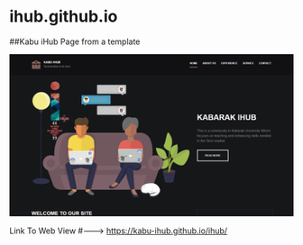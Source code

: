 # ihub.github.io
##Kabu iHub Page from a template

![The Page Outlook](dummy/pagetemp.png)



Link To Web View 
#---> https://kabu-ihub.github.io/ihub/
